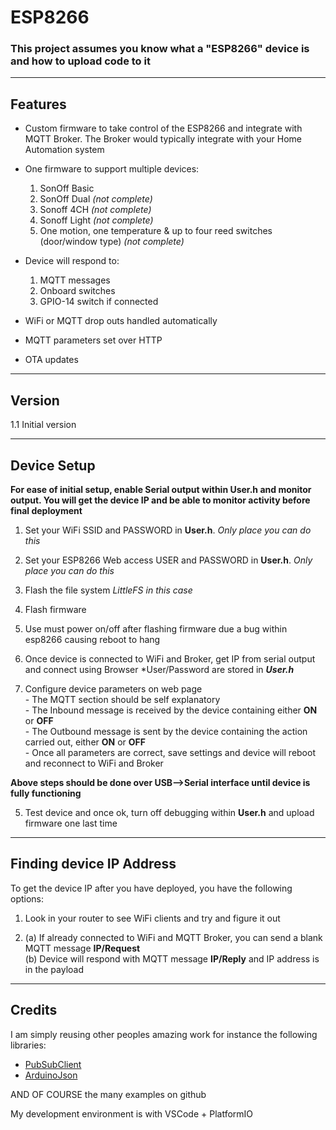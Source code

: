 # ESP8266

### This project assumes you know what a "ESP8266" device is and how to upload code to it

-------------------------------------------------------------------------------------------------------------
## Features

- Custom firmware to take control of the ESP8266 and integrate with MQTT Broker. The Broker would typically integrate with your Home Automation system 

- One firmware to support multiple devices:
    1. SonOff Basic
    2. SonOff Dual   *(not complete)*
    3. Sonoff 4CH    *(not complete)*
    4. Sonoff Light  *(not complete)*
    5. One motion, one temperature & up to four reed switches (door/window type)  *(not complete)*

- Device will respond to:
    1. MQTT messages
    2. Onboard switches
    3. GPIO-14 switch if connected  

- WiFi or MQTT drop outs handled automatically

- MQTT parameters set over HTTP

- OTA updates

-------------------------------------------------------------------------------------------------------------
## Version
1.1 Initial version  

-------------------------------------------------------------------------------------------------------------
## Device Setup
**For ease of initial setup, enable Serial output within **User.h** and monitor output. You will get the device IP and be able to monitor activity before final deployment**  

1. Set your WiFi SSID and PASSWORD in **User.h**. *Only place you can do this*

1. Set your ESP8266 Web access USER and PASSWORD in **User.h**. *Only place you can do this*

2. Flash the file system *LittleFS in this case*

3. Flash firmware

4. Use must power on/off after flashing firmware due a bug within esp8266 causing reboot to hang  

5. Once device is connected to WiFi and Broker, get IP from serial output and connect using Browser
       *User/Password are stored in ***User.h***

4. Configure device parameters on web page  
       - The MQTT section should be self explanatory  
       - The Inbound message is received by the device containing either **ON** or **OFF**  
       - The Outbound message is sent by the device containing the action carried out, either **ON** or **OFF**  
       - Once all parameters are correct, save settings and device will reboot and reconnect to WiFi and Broker  

**Above steps should be done over USB-->Serial interface until device is fully functioning**  

5. Test device and once ok, turn off debugging within **User.h** and upload firmware one last time  


-------------------------------------------------------------------------------------------------------------
## Finding device IP Address
To get the device IP after you have deployed, you have the following options:  

  1. Look in your router to see WiFi clients and try and figure it out
    
  2. (a) If already connected to WiFi and MQTT Broker, you can send a blank MQTT message **IP/Request**  
     (b) Device will respond with MQTT message **IP/Reply** and IP address is in the payload  

-------------------------------------------------------------------------------------------------------------
## Credits
I am simply reusing other peoples amazing work for instance the following libraries:  
  - [PubSubClient](https://github.com/knolleary/pubsubclient)  
  - [ArduinoJson](https://github.com/bblanchon/ArduinoJson)  

AND OF COURSE the many examples on github  

My development environment is with VSCode + PlatformIO